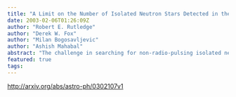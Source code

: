 ```yaml
---
title: "A Limit on the Number of Isolated Neutron Stars Detected in the ROSAT   Bright Source Catalog"
date: 2003-02-06T01:26:09Z
author: "Robert E. Rutledge"
author: "Derek W. Fox"
author: "Milan Bogosavljevic"
author: "Ashish Mahabal"
abstract: "The challenge in searching for non-radio-pulsing isolated neutron stars (INSs) is in excluding association with objects in the very large error boxes (~13 arcsec, 1 sigma radius) typical of sources from the largest X-ray all-sky survey, the ROSAT All-Sky-Survey/Bright Source Catalog (RASS/BSC). We search for candidate INSs using statistical analysis of optical (USNO-A2), infrared (IRAS), and radio (NVSS) sources near the ROSAT X-ray localization, and show that this selection would find 20% of the INSs in the RASS/BSC. This selection finds 32 candidates at declinations greater than -39 deg, among which are two previously known INSs, seventeen sources which we show are not INSs, and thirteen the classification of which are as yet undetermined. These results require a limit of <67 INSs (90% confidence, full sky, assuming isotropy) in the RASS/BSC. This limit modestly constrains a naive and optimistic model for cooling NSs in the galaxy."
featured: true
tags:
---
```

http://arxiv.org/abs/astro-ph/0302107v1